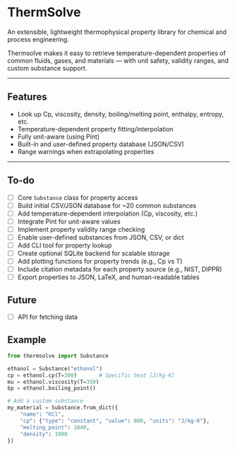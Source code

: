 # ThermSolve

An extensible, lightweight thermophysical property library for chemical and process engineering.

Thermsolve makes it easy to retrieve temperature-dependent properties of common fluids, gases, and materials — with unit safety, validity ranges, and custom substance support.

---

## Features

- Look up Cp, viscosity, density, boiling/melting point, enthalpy, entropy, etc.
- Temperature-dependent property fitting/interpolation
- Fully unit-aware (using Pint)
- Built-in and user-defined property database (JSON/CSV)
- Range warnings when extrapolating properties

---

## To-do
- [ ] Core `Substance` class for property access
- [ ] Build initial CSV/JSON database for ~20 common substances
- [ ] Add temperature-dependent interpolation (Cp, viscosity, etc.)
- [ ] Integrate Pint for unit-aware values
- [ ] Implement property validity range checking
- [ ] Enable user-defined substances from JSON, CSV, or dict
- [ ] Add CLI tool for property lookup
- [ ] Create optional SQLite backend for scalable storage
- [ ] Add plotting functions for property trends (e.g., Cp vs T)
- [ ] Include citation metadata for each property source (e.g., NIST, DIPPR)
- [ ] Export properties to JSON, LaTeX, and human-readable tables

## Future
- [ ] API for fetching data

## Example

```python
from thermsolve import Substance

ethanol = Substance("ethanol")
cp = ethanol.cp(T=300)       # Specific heat [J/kg-K]
mu = ethanol.viscosity(T=350)
bp = ethanol.boiling_point()

# Add a custom substance
my_material = Substance.from_dict({
    "name": "KCl",
    "cp": {"type": "constant", "value": 800, "units": "J/kg-K"},
    "melting_point": 1040,
    "density": 1980
})
